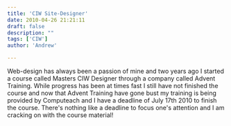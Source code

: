 ```yaml
---
title: 'CIW Site-Designer'
date: 2010-04-26 21:21:11
draft: false
description: ""
tags: ['CIW']
author: 'Andrew'

---
```


Web-design has always been a passion of mine and two years ago I started a course called Masters CIW Designer through a company called Advent Training. While progress has been at times fast I still have not finished the course and now that Advent Training have gone bust my training is being provided by Computeach and I have a deadline of July 17th 2010 to finish the course. There's nothing like a deadline to focus one's attention and I am cracking on with the course material!
